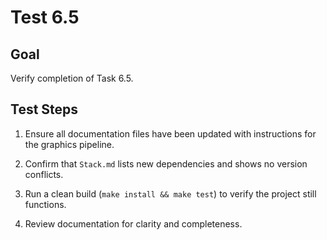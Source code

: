 # Test 6.5

## Goal
Verify completion of Task 6.5.

## Test Steps
1. Ensure all documentation files have been updated with instructions for the graphics pipeline.

2. Confirm that `Stack.md` lists new dependencies and shows no version conflicts.

3. Run a clean build (`make install && make test`) to verify the project still functions.

4. Review documentation for clarity and completeness.

